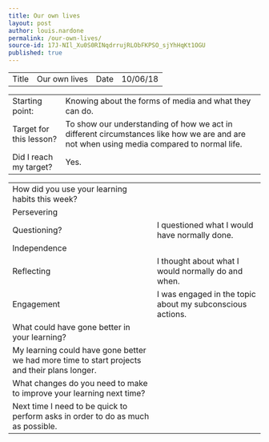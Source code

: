 ```yaml
---
title: Our own lives
layout: post
author: louis.nardone
permalink: /our-own-lives/
source-id: 17J-NIl_Xu0S0RINqdrrujRLObFKPSO_sjYhHqKt1OGU
published: true
---
```

<table>
  <tr>
    <td>Title</td>
    <td>Our own lives</td>
    <td>Date</td>
    <td>10/06/18</td>
  </tr>
</table>


<table>
  <tr>
    <td>Starting point:</td>
    <td>Knowing about the forms of media and what they can do.</td>
  </tr>
  <tr>
    <td>Target for this lesson?</td>
    <td>To show our understanding of how we act in different circumstances like how we are and are not when using media compared to normal life.</td>
  </tr>
  <tr>
    <td>Did I reach my target? </td>
    <td>Yes.</td>
  </tr>
</table>


<table>
  <tr>
    <td>How did you use your learning habits this week?</td>
    <td></td>
  </tr>
  <tr>
    <td>Persevering</td>
    <td></td>
  </tr>
  <tr>
    <td>Questioning?</td>
    <td>I questioned what I would have normally done.</td>
  </tr>
  <tr>
    <td>Independence</td>
    <td></td>
  </tr>
  <tr>
    <td>Reflecting</td>
    <td>I thought about what I would normally do and when.</td>
  </tr>
  <tr>
    <td>Engagement</td>
    <td>I was engaged in the topic about my subconscious actions.</td>
  </tr>
  <tr>
    <td>What could have gone better in your learning?</td>
    <td></td>
  </tr>
  <tr>
    <td>My learning could have gone better we had more time to start projects and their plans longer.</td>
    <td></td>
  </tr>
  <tr>
    <td>What changes do you need to make to improve your learning next time?</td>
    <td></td>
  </tr>
  <tr>
    <td>Next time I need to be quick to perform asks in order to do as much as possible.</td>
    <td></td>
  </tr>
</table>


